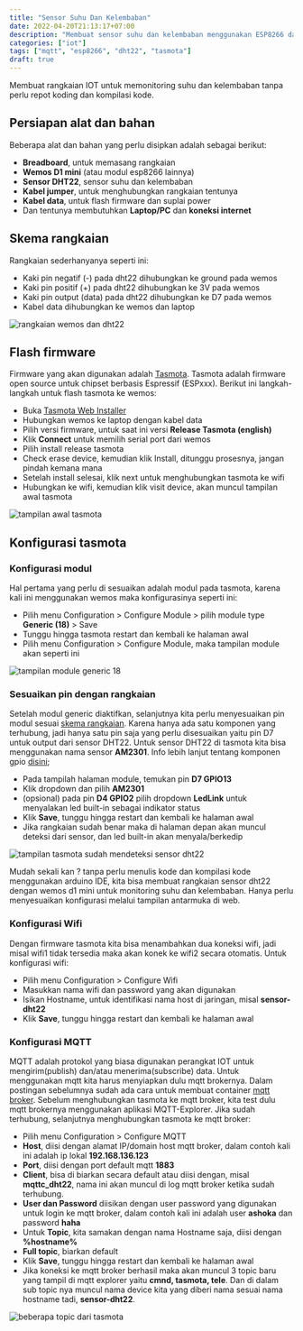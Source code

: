 ```yaml
---
title: "Sensor Suhu Dan Kelembaban"
date: 2022-04-20T21:13:17+07:00
description: "Membuat sensor suhu dan kelembaban menggunakan ESP8266 dan DHT22"
categories: ["iot"]
tags: ["mqtt", "esp8266", "dht22", "tasmota"]
draft: true
---
```


Membuat rangkaian IOT untuk memonitoring suhu dan kelembaban tanpa perlu repot koding dan kompilasi kode.

## Persiapan alat dan bahan

Beberapa alat dan bahan yang perlu disipkan adalah sebagai berikut:
- **Breadboard**, untuk memasang rangkaian
- **Wemos D1 mini** (atau modul esp8266 lainnya)
- **Sensor DHT22**, sensor suhu dan kelembaban
- **Kabel jumper**, untuk menghubungkan rangkaian tentunya
- **Kabel data**, untuk flash firmware dan suplai power
- Dan tentunya membutuhkan **Laptop/PC** dan **koneksi internet**

## Skema rangkaian

Rangkaian sederhanyanya seperti ini:
- Kaki pin negatif (-) pada dht22 dihubungkan ke ground pada wemos
- Kaki pin positif (+) pada dht22 dihubungkan ke 3V pada wemos
- Kaki pin output (data) pada dht22 dihubungkan ke D7 pada wemos
- Kabel data dihubungkan ke wemos dan laptop

![rangkaian wemos dan dht22](rangkaian-wemos-dht22.jpg) 

## Flash firmware

Firmware yang akan digunakan adalah [Tasmota](https://tasmota.github.io/docs/About/). Tasmota adalah firmware open source untuk chipset berbasis Espressif (ESPxxx). Berikut ini langkah-langkah untuk flash tasmota ke wemos:
- Buka [Tasmota Web Installer](https://tasmota.github.io/install/)
- Hubungkan wemos ke laptop dengan kabel data
- Pilih versi firmware, untuk saat ini versi **Release Tasmota (english)**
- Klik **Connect** untuk memilih serial port dari wemos
- Pilih install release tasmota
- Check erase device, kemudian klik Install, ditunggu prosesnya, jangan pindah kemana mana 
- Setelah install selesai, klik next untuk menghubungkan tasmota ke wifi
- Hubungkan ke wifi, kemudian klik visit device, akan muncul tampilan awal tasmota

![tampilan awal tasmota](tampilan-awal-tasmota.png) 

## Konfigurasi tasmota

### Konfigurasi modul
Hal pertama yang perlu di sesuaikan adalah modul pada tasmota, karena kali ini menggunakan wemos maka konfigurasinya seperti ini:
- Pilih menu Configuration > Configure Module > pilih module type **Generic (18)** > Save
- Tunggu hingga tasmota restart dan kembali ke halaman awal
- Pilih menu Configuration > Configure Module, maka tampilan module akan seperti ini

![tampilan module generic 18](tasmota-generic-18.png) 

### Sesuaikan pin dengan rangkaian
Setelah modul generic diaktifkan, selanjutnya kita perlu menyesuaikan pin modul sesuai [skema rangkaian](#skema-rangkaian). Karena hanya ada satu komponen yang terhubung, jadi hanya satu pin saja yang perlu disesuaikan yaitu pin D7 untuk output dari sensor DHT22. Untuk sensor DHT22 di tasmota kita bisa menggunakan nama sensor **AM2301**. Info lebih lanjut tentang komponen gpio [disini](https://tasmota.github.io/docs/Components/#gpios);
- Pada tampilah halaman module, temukan pin **D7 GPIO13**
- Klik dropdown dan pilih **AM2301**
- (opsional) pada pin **D4 GPIO2** pilih dropdown **LedLink** untuk menyalakan led built-in sebagai indikator status
- Klik **Save**, tunggu hingga restart dan kembali ke halaman awal
- Jika rangkaian sudah benar maka di halaman depan akan muncul deteksi dari sensor, dan led built-in akan menyala/berkedip

![tampilan tasmota sudah mendeteksi sensor dht22](tasmota-sensor-dht22.png) 

Mudah sekali kan ? tanpa perlu menulis kode dan kompilasi kode menggunakan arduino IDE, kita bisa membuat rangkaian sensor dht22 dengan wemos d1 mini untuk monitoring suhu dan kelembaban. Hanya perlu menyesuaikan konfigurasi melalui tampilan antarmuka di web.

### Konfigurasi Wifi
Dengan firmware tasmota kita bisa menambahkan dua koneksi wifi, jadi misal wifi1 tidak tersedia maka akan konek ke wifi2 secara otomatis. Untuk konfigurasi wifi:
- Pilih menu Configuration > Configure Wifi
- Masukkan nama wifi dan password yang akan digunakan
- Isikan Hostname, untuk identifikasi nama host di jaringan, misal **sensor-dht22**
- Klik **Save**, tunggu hingga restart dan kembali ke halaman awal

### Konfigurasi MQTT
MQTT adalah protokol yang biasa digunakan perangkat IOT untuk mengirim(publish) dan/atau menerima(subscribe) data. Untuk menggunakan mqtt kita harus menyiapkan dulu mqtt brokernya. Dalam postingan sebelumnya sudah ada cara untuk membuat container [mqtt broker](/id/p/podman-mqtt-broker/). Sebelum menghubungkan tasmota ke mqtt broker, kita test dulu mqtt brokernya menggunakan aplikasi MQTT-Explorer. Jika sudah terhubung, selanjutnya menghubungkan tasmota ke mqtt broker:
- Pilih menu Configuration > Configure MQTT
- **Host**, diisi dengan alamat IP/domain host mqtt broker, dalam contoh kali ini adalah ip lokal **192.168.136.123**
- **Port**, diisi dengan port default mqtt **1883**
- **Client**, bisa di biarkan secara default atau diisi dengan, misal **mqttc_dht22**, nama ini akan muncul di log mqtt broker ketika sudah terhubung.
- **User dan Password** diisikan dengan user password yang digunakan untuk login ke mqtt broker, dalam contoh kali ini adalah user **ashoka** dan password **haha**
- Untuk **Topic**, kita samakan dengan nama Hostname saja, diisi dengan **%hostname%**
- **Full topic**, biarkan default
- Klik **Save**, tunggu hingga restart dan kembali ke halaman awal
- Jika koneksi ke mqtt broker berhasil maka akan muncul 3 topic baru yang tampil di mqtt explorer yaitu **cmnd, tasmota, tele**. Dan di dalam sub topic nya muncul nama device kita yang diberi nama sesuai nama hostname tadi, **sensor-dht22**.

![beberapa topic dari tasmota](tasmota-mqtt-topic.png)